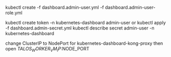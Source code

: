kubectl create -f dashboard.admin-user.yml -f dashboard.admin-user-role.yml


kubectl create token -n kubernetes-dashboard admin-user
or
kubectl apply -f dashboard.admin-secret.yml
kubectl describe secret admin-user -n kubernetes-dashboard


change ClusterIP to NodePort for kubernetes-dashboard-kong-proxy
then open $TALOS_WORKER_VM_IP:$NODE_PORT